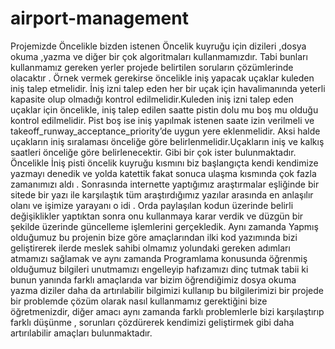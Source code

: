 # airport-management

Projemizde Öncelikle bizden istenen Öncelik kuyruğu için dizileri ,dosya okuma ,yazma ve diğer bir çok algoritmaları kullanmamızdır. Tabi bunları kullanmamız gereken yerler projede belirtilen soruların çözümlerinde olacaktır . Örnek vermek gerekirse öncelikle iniş yapacak uçaklar kuleden iniş talep etmelidir. İniş izni talep eden her bir uçak için havalimanında yeterli kapasite olup olmadığı kontrol edilmelidir.Kuleden iniş izni talep eden uçaklar için öncelikle, iniş talep edilen saatte pistin dolu mu boş mu olduğu kontrol edilmelidir. Pist boş ise iniş yapılmak istenen saate izin verilmeli ve takeoff_runway_acceptance_priority’de uygun yere eklenmelidir. Aksi halde uçakların iniş sıralaması önceliğe göre belirlenmelidir.Uçakların iniş ve kalkış saatleri önceliğe göre belirlenecektir. Gibi bir çok ister bulunmaktadır. Öncelikle İniş pisti öncelik kuyruğu kısmını biz başlangıçta kendi kendimize yazmayı denedik ve yolda katettik fakat sonuca ulaşma kısmında çok fazla zamanımızı aldı . Sonrasında internette yaptığımız araştırmalar eşliğinde bir sitede bir yazı ile karşılaştık tüm araştırdığımız yazılar arasında en anlaşılır olanı ve işimize yarayanı o idi . Orda paylaşılan kodun üzerinde belirli değişiklikler yaptıktan sonra onu kullanmaya karar verdik ve düzgün bir şekilde üzerinde güncelleme işlemlerini gerçekledik.  Aynı zamanda Yapmış olduğumuz bu projenin bize göre amaçlarından ilki kod yazımında bizi geliştirerek ilerde meslek sahibi olmamız yolundaki gereken adımları atmamızı sağlamak ve aynı zamanda Programlama konusunda öğrenmiş olduğumuz bilgileri unutmamızı engelleyip hafızamızı dinç tutmak tabii ki bunun yanında farklı amaçlarıda var bizim öğrendiğimiz dosya okuma yazma diziler daha da artırılabilir bilgimizi kullanıp bu bilgilerimizi bir projede bir problemde çözüm olarak nasıl kullanmamız gerektiğini bize öğretmenizdir, diğer amacı aynı zamanda  farklı problemlerle bizi karşılaştırıp farklı düşünme , sorunları çözdürerek kendimizi geliştirmek gibi daha artırılabilir amaçları bulunmaktadır. 
